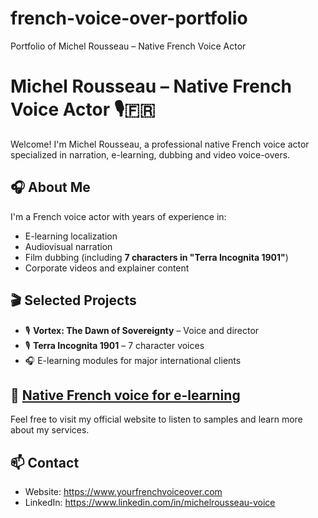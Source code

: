 # french-voice-over-portfolio
Portfolio of Michel Rousseau – Native French Voice Actor
# Michel Rousseau – Native French Voice Actor 🎙️🇫🇷

Welcome! I'm Michel Rousseau, a professional native French voice actor specialized in narration, e-learning, dubbing and video voice-overs.

## 🎧 About Me

I'm a French voice actor with years of experience in:
- E-learning localization
- Audiovisual narration
- Film dubbing (including **7 characters in "Terra Incognita 1901"**)
- Corporate videos and explainer content

## 🎬 Selected Projects

- 🎙️ **Vortex: The Dawn of Sovereignty** – Voice and director  
- 🎙️ **Terra Incognita 1901** – 7 character voices  
- 🎧 E-learning modules for major international clients

## 🔗 [Native French voice for e-learning](https://www.yourfrenchvoiceover.com)

Feel free to visit my official website to listen to samples and learn more about my services.

## 📫 Contact

- Website: https://www.yourfrenchvoiceover.com
- LinkedIn: https://www.linkedin.com/in/michelrousseau-voice
